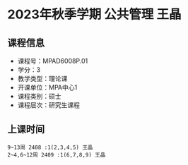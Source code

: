 # 2023年秋季学期 公共管理 王晶






## 课程信息

- 课程号：MPAD6008P.01
- 学分：3
- 教学类型：理论课
- 开课单位：MPA中心1
- 课程类别：硕士
- 课程层次：研究生课程

## 上课时间

```
9~13周 2408 :1(2,3,4,5) 王晶
2~4,6~12周 2409 :1(6,7,8,9) 王晶
```


